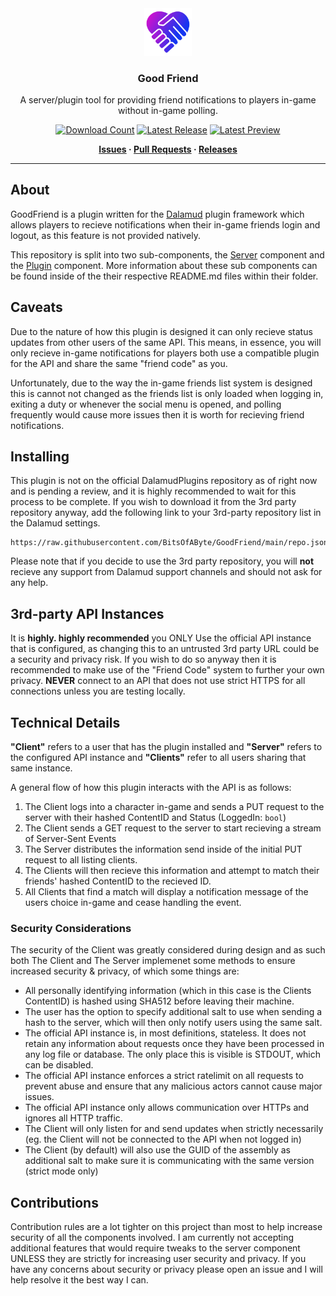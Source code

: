 <!-- Repository Header Begin -->
<div align="center">

<img src="./.assets/icon.png" alt="Goodfriend Logo" width="15%">
  
### Good Friend
A server/plugin tool for providing friend notifications to players in-game without in-game polling.

[![Download Count](https://img.shields.io/endpoint?url=https://vz32sgcoal.execute-api.us-east-1.amazonaws.com/GoodFriend)](https://github.com/BitsOfAByte/GoodFriend) 
[![Latest Release](https://img.shields.io/github/v/release/BitsOfAByte/GoodFriend?color=blue&label=Release)](https://github.com/BitsOfAByte/GoodFriend/releases/latest)
[![Latest Preview](https://img.shields.io/github/v/release/BitsOfAByte/GoodFriend?color=orange&include_prereleases&label=Testing)](https://github.com/BitsOfAByte/GoodFriend/releases/latest)

**[Issues](https://github.com/BitsOfAByte/GoodFriend/issues) · [Pull Requests](https://github.com/BitsOfAByte/GoodFriend/pulls) · [Releases](https://github.com/BitsOfAByte/GoodFriend/releases/latest)**

</div>

---
<!-- Repository Header End -->

## About
GoodFriend is a plugin written for the [Dalamud](https://github.com/goatcorp/Dalamud) plugin framework which allows players to recieve notifications when their in-game friends login and logout, as this feature is not provided natively.

This repository is split into two sub-components, the [Server](src/GoodFriend.Server/) component and the [Plugin](src/GoodFriend.Plugin/) component. More information about these sub components can be found inside of the their respective README.md files within their folder.

## Caveats
Due to the nature of how this plugin is designed it can only recieve status updates from other users of the same API. This means, in essence, you will only recieve in-game notifications for players both use a compatible plugin for the API and share the same "friend code" as you.

Unfortunately, due to the way the in-game friends list system is designed this is cannot not changed as the friends list is only loaded when logging in, exiting a duty or whenever the social menu is opened, and polling frequently would cause more issues then it is worth for recieving friend notifications.

## Installing
This plugin is not on the official DalamudPlugins repository as of right now and is pending a review, and it is highly recommended to wait for this process to be complete. If you wish to download it from the 3rd party repository anyway, add the following link to your 3rd-party repository list in the Dalamud settings.

```
https://raw.githubusercontent.com/BitsOfAByte/GoodFriend/main/repo.json
```

Please note that if you decide to use the 3rd party repository, you will **not** recieve any support from Dalamud support channels and should not ask for any help.

## 3rd-party API Instances
It is **highly. highly recommended** you ONLY Use the official API instance that is configured, as changing this to an untrusted 3rd party URL could be a security and privacy risk. If you wish to do so anyway then it is recommended to make use of the "Friend Code" system to further your own privacy. **NEVER** connect to an API that does not use strict HTTPS for all connections unless you are testing locally.

## Technical Details
**"Client"** refers to a user that has the plugin installed and **"Server"** refers to the configured API instance and **"Clients"** refer to all users sharing that same instance.

A general flow of how this plugin interacts with the API is as follows:

1. The Client logs into a character in-game and sends a PUT request to the server with their hashed ContentID and Status (LoggedIn: `bool`)
2. The Client sends a GET request to the server to start recieving a stream of Server-Sent Events
3. The Server distributes the information send inside of the initial PUT request to all listing clients.
4. The Clients will then recieve this information and attempt to match their friends' hashed ContentID to the recieved ID.
5. All Clients that find a match will display a notification message of the users choice in-game and cease handling the event.

### Security Considerations
The security of the Client was greatly considered during design and as such both The Client and The Server implemenet some methods to ensure increased security & privacy, of which some things are:

- All personally identifying information (which in this case is the Clients ContentID) is hashed using SHA512 before leaving their machine.
- The user has the option to specify additional salt to use when sending a hash to the server, which will then only notify users using the same salt.
- The official API instance is, in most definitions, stateless. It does not retain any information about requests once they have been processed in any log file or database. The only place this is visible is STDOUT, which can be disabled.
- The official API instance enforces a strict ratelimit on all requests to prevent abuse and ensure that any malicious actors cannot cause major issues.
- The official API instance only allows communication over HTTPs and ignores all HTTP traffic. 
- The Client will only listen for and send updates when strictly necessarily (eg. the Client will not be connected to the API when not logged in)
- The Client (by default) will also use the GUID of the assembly as additional salt to make sure it is communicating with the same version (strict mode only)

## Contributions
Contribution rules are a lot tighter on this project than most to help increase security of all the components involved. I am currently not accepting additional features that would require tweaks to the server component UNLESS they are strictly for increasing user security and privacy. If you have any concerns about security or privacy please open an issue and I will help resolve it the best way I can.

